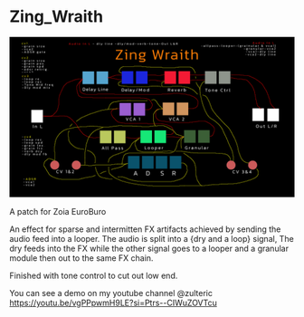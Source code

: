 # Zing_Wraith
![alt text](/Zing_Wraith-patch5.png)

A patch for Zoia EuroBuro

An effect for sparse and intermitten FX artifacts achieved by sending the audio feed into a looper. 
The audio is split into a {dry and a loop} signal, The dry feeds into the FX while the other signal goes 
to a looper and a granular module then out to the same FX chain.

Finished with tone control to cut out low end.

You can see a demo on my youtube channel @zulteric
https://youtu.be/vgPPpwmH9LE?si=Ptrs--CIWuZOVTcu